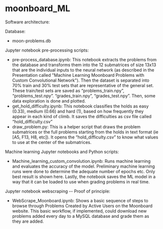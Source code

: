 # moonboard_ML

 Software architecture: 
 
 Database:
 - moon-problems.db

Jupyter notebook pre-processing scripts:
- pre-process_database.ipynb: This notebook extracts the problems from the database and transforms them into the 12 submatrices of size 13x13 that are the individual inputs to the neural network (as described in the Presentation called "Machine Learning Moonboard Problems with Custom Convolutional Network"). Then the dataset is separated into 70% train and 30% test sets that are representative of the general set. These train/test sets are saved as “problems_train.npy”, “problems_test.npy”. “grades_train.npy”, “grades_test.npy”. Then, some data exploration is done and plotted.
- get_hold_difficulty.ipynb: This notebook classifies the holds as easy (0.33), medium (0.66) and hard (1), based on how frequently they appear in each kind of climb. It saves the difficulties as csv file called “hold_difficulty.csv”
- draw_problem.py: This is a helper script that draws the problem submatrices or the full problems starting from the holds in text format (ie [A5, F13, H8, etc]). It opens the “hold_difficulty.csv” to know what values to use at the center of the submatrices.

Machine learning Jupyter notebooks and Python scripts:
- Machine_learning_custom_convolution.ipynb: Runs machine learning and evaluates the accuracy of the model. Preliminary machine learning runs were done to determine the adequate number of epochs etc. Only best result is shown here. Lastly, the notebook saves the ML model in a way that it can be loaded to use when grading problems in real time.


Jupyter notebook webscraping -- Proof of principle:
- WebScrape_Moonboard.ipynb: Shows a basic sequence of steps to browse through Problems Created by Active Users on the Moonboard website. This basic workflow, if implemented, could download new problems added every day to a MySQL database and grade them as they are added.
